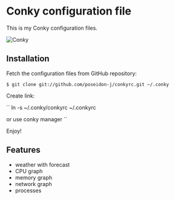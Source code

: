 Conky configuration file
========================

This is my Conky configuration files. 

![Conky](https://raw.github.com/zenzire/conkyrc/master/screenshot.png)


Installation
------------

Fetch the configuration files from GitHub repository:

``
$ git clone git://github.com/poseidon-j/conkyrc.git ~/.conky
``

Create link:

``
ln -s ~/.conky/conkyrc ~/.conkyrc



or use conky manager
``

Enjoy!

Features
--------

* weather with forecast
* CPU graph
* memory graph
* network graph
* processes 

